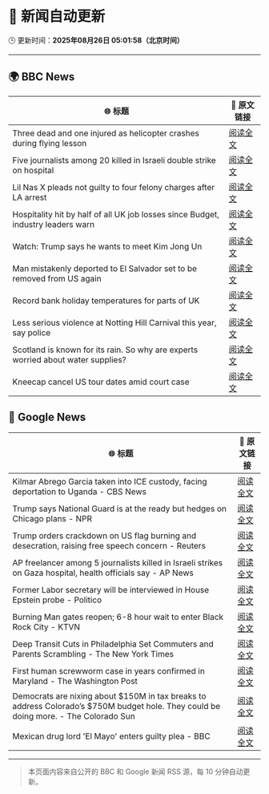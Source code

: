 # 🧠 新闻自动更新

🕒 更新时间：**2025年08月26日 05:01:58（北京时间）**

---

## 🌍 BBC News

| 🌐 标题 | 🔗 原文链接 |
|--------|-------------|
| Three dead and one injured as helicopter crashes during flying lesson | [阅读全文](https://www.bbc.com/news/articles/c87e22ryerlo?at_medium=RSS&at_campaign=rss) |
| Five journalists among 20 killed in Israeli double strike on hospital | [阅读全文](https://www.bbc.com/news/articles/cp89rp48246o?at_medium=RSS&at_campaign=rss) |
| Lil Nas X pleads not guilty to four felony charges after LA arrest | [阅读全文](https://www.bbc.com/news/articles/cly4ey0nm7xo?at_medium=RSS&at_campaign=rss) |
| Hospitality hit by half of all UK job losses since Budget, industry leaders warn | [阅读全文](https://www.bbc.com/news/articles/c05ey2ypp92o?at_medium=RSS&at_campaign=rss) |
| Watch: Trump says he wants to meet Kim Jong Un | [阅读全文](https://www.bbc.com/news/videos/c4gzy1qjrpxo?at_medium=RSS&at_campaign=rss) |
| Man mistakenly deported to El Salvador set to be removed from US again | [阅读全文](https://www.bbc.com/news/articles/c04ryk6ed5lo?at_medium=RSS&at_campaign=rss) |
| Record bank holiday temperatures for parts of UK | [阅读全文](https://www.bbc.com/news/articles/cj6yp0j7znxo?at_medium=RSS&at_campaign=rss) |
| Less serious violence at Notting Hill Carnival this year, say police | [阅读全文](https://www.bbc.com/news/articles/cpdj7lnx40xo?at_medium=RSS&at_campaign=rss) |
| Scotland is known for its rain. So why are experts worried about water supplies? | [阅读全文](https://www.bbc.com/news/articles/c0qly7g9pepo?at_medium=RSS&at_campaign=rss) |
| Kneecap cancel US tour dates amid court case | [阅读全文](https://www.bbc.com/news/articles/c99m2zne0y9o?at_medium=RSS&at_campaign=rss) |

## 📰 Google News

| 🌐 标题 | 🔗 原文链接 |
|--------|-------------|
| Kilmar Abrego Garcia taken into ICE custody, facing deportation to Uganda - CBS News | [阅读全文](https://news.google.com/rss/articles/CBMif0FVX3lxTE13bEc1RTFuM1F3dlZOR01xUjNFbjloSUM3N0wwVURjVUw2bkdqQUZ5T1BUdmI2aDBsc1ZydDdLdXNTdGcwNmR5aHdlaThGeHRDZnh1anh6YTVXQVg2YjFGVEI4aC1OVGFzeEk2Vzh6OFJsdG9MT0wtSF94X1YxOEXSAYQBQVVfeXFMTm1iUFpSeW1XNFN1MTRzeTRXVmVSU0Q5TExaTW16bmdMNERaSmdaVnZoeFcwekRoMmdkd3ZjSExsb3F0eG5MbDBOMDIxMTFaTnZjbHdISFd6Qzk2bWFaeXA2NUkyd1lJdU1Pbmt6cF9CSUJwSFBrNnlSZmNHRENIQTJ1TThf?oc=5) |
| Trump says National Guard is at the ready but hedges on Chicago plans - NPR | [阅读全文](https://news.google.com/rss/articles/CBMikwFBVV95cUxPX3VoVzlLS0NMRzRHU081OUV6RmxZZjZhSEoteVZvS1pSOXJyTHR5bHN3QldMTUtQcDcwN2gyTDMwdjVZRVFFTnRZQ3gtT1BxbGhNU1ZYUzc1ZkZuU3JUNmQxcnNBdnJac25tSm45TFV0anpJMS1EQy00c0EtVlUwSXdsYk5NS05WZG1xMWlfZExoX28?oc=5) |
| Trump orders crackdown on US flag burning and desecration, raising free speech concern - Reuters | [阅读全文](https://news.google.com/rss/articles/CBMiwAFBVV95cUxPTUlqczVacGVmZTRleWVYeDR1dVBpaU11N1VJVDNUREJFd3dENjdrUzZ0TnhDbDlzQnpFaTFSM2Z6WHFvOGs3dUNzaVdfYkVtZWtZN1JBVGZTd0FjUE9qY3htMjlCX0JzV25SalZRekRSdl9vdGw2Wmh6ZEdFbDhpcW9IOFNBS3JpajlYcEhTMXBSZnYtMjhDMzhOZXp4OXBqanh4YUkzd29mN1hoaWY4RFJORjd0SGtjcmNCajd0Y2s?oc=5) |
| AP freelancer among 5 journalists killed in Israeli strikes on Gaza hospital, health officials say - AP News | [阅读全文](https://news.google.com/rss/articles/CBMinAFBVV95cUxNTDNRUGFPdmxPclVMZW5GU2l4YUJSZXBuckF2TEU2VkFBVjQyOWg2SmR6aC1sU0RvWG10a2h1QnU3cUdDVlFta3EtcTJqSmt5R2J6dUs1R1IyRXVTOFBrN1J0bEtCUWZUOE1pZS1kVzhDRzc2OUEyeElyR0poNmV2NWdNdEFtNnJpZVBGeEVDVV9pY2lIcVYyc0UtZkU?oc=5) |
| Former Labor secretary will be interviewed in House Epstein probe - Politico | [阅读全文](https://news.google.com/rss/articles/CBMijgFBVV95cUxQbzVIRGpnaXNHSk44bnh3aE1hYVZXOHB1a0tTUFh3Q01mRjY4UF9STWVBNTA1cHUyR0hYT1BCTExyV1F0Y1gzcG42RzBGOXQwYmx6d0RrS2hnNTlzb2pfWVBmT3R4ZUhyUjlvcGVHWENOM3Fhd3lZSEpWZ2hGWE0xbXBWVkxyeTBvZEhkWEln?oc=5) |
| Burning Man gates reopen; 6-8 hour wait to enter Black Rock City - KTVN | [阅读全文](https://news.google.com/rss/articles/CBMi3wFBVV95cUxPeGpqdjR2a2ppSlNMUDN4UTZSdy14Z2NqWFU2TzcwTHNyNmpVbHlGSnlITUpVUjNXN1ZmN3JSUU5XUDkyd1dmU2h2ZFRSdGJ3UHhBRTBtMm5hWHVialV6UUhDTk43cnY0bzBVaGxvaEpGTFpybkJ3SE1WX1pNUVh3a0ZQenBTMUE0eVQ5bkI1RkwzYV9vUDhTNjRXTDNwazJvV3YtUDNXaXM2T0hDQW8xUzlhd3hLc0lZZUNoOFJPbmtpWHVweFBXTmpwOUR2aVFLOENIMkp5M29qeFRzUmRJ?oc=5) |
| Deep Transit Cuts in Philadelphia Set Commuters and Parents Scrambling - The New York Times | [阅读全文](https://news.google.com/rss/articles/CBMid0FVX3lxTE5ZaXQ4a0dva0ZlQUZNVWh4bUptUjNMczdGZWNWMVJpeE9jRGZvejdlRF9uYVcxUjZXYTNMWmJsd3ljZUFKNlIzbDhoMlYxUV9pUFp4MmtxSlJpVngta19xZS1wY1BBZDE4TnRCTC1yejBlZmExTDU0?oc=5) |
| First human screwworm case in years confirmed in Maryland - The Washington Post | [阅读全文](https://news.google.com/rss/articles/CBMif0FVX3lxTFBSZVVzallLblVYUG9NcjBkWUx0Ti1xMWFNWlo5VkZTUjZRQnRFaWxMRTh1cG5JNGQwTlBBdmxia2dCWm1rOTg2eEpzTEpwajVZbEo2SnFDbkk5UTMwZldTbVdNSFJWN1c0bjZiRWJxaWQ5MmJZNnN2MjBMaVhuUGM?oc=5) |
| Democrats are nixing about $150M in tax breaks to address Colorado’s $750M budget hole. They could be doing more. - The Colorado Sun | [阅读全文](https://news.google.com/rss/articles/CBMigAFBVV95cUxQRTZjZGR4cWE4MHQzRnZQTEdGUWpCdXVrc3FyZVFCaGktN3d5RDRUeHFDcnZtQmprUzNFT180MlYwMVFNSmZZNnhRWERlZ2NHejB4WkpUTW93UDBBRHdrN2o1Yko2S3F5bHBkd3dTWEt1ZFdoVDhVT2RTbHFBZ0VTcg?oc=5) |
| Mexican drug lord 'El Mayo' enters guilty plea - BBC | [阅读全文](https://news.google.com/rss/articles/CBMiWkFVX3lxTFBKSWNLQmtldnVKME9tSEFRRVRKbThaMEltc0VrX0NLa2ZIbTZsUG9sTTQxWHdTMmkxSV9YcHA2a1VmSUtpRnVmMWM5cTM2TEFvR2RtbmV6SThfQdIBX0FVX3lxTE9DNUctSlRDd1lsaWtFVmpYUC15VHVNNU9qaEhuRGRrcmZ0SjkxbWFKWEhyeHNPb3hwMEdzS1M5RDNpNEJZTjhJX0tpUW4xcWNKTmlObkl6aThzWEExaF9F?oc=5) |

---
> 本页面内容来自公开的 BBC 和 Google 新闻 RSS 源，每 10 分钟自动更新。